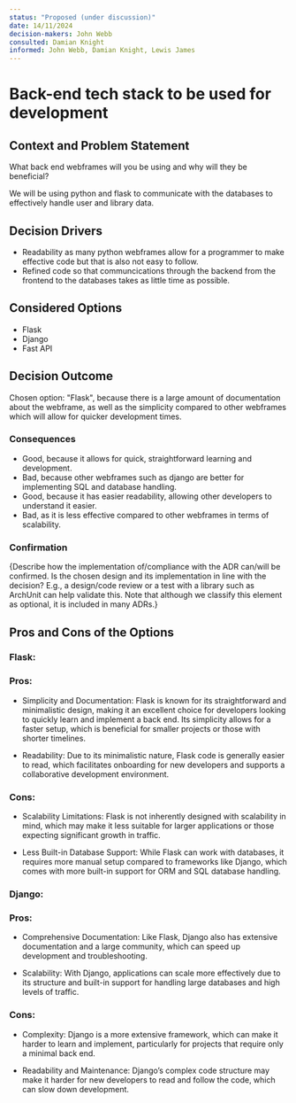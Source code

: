 ```yaml
---
status: "Proposed (under discussion)"
date: 14/11/2024
decision-makers: John Webb
consulted: Damian Knight
informed: John Webb, Damian Knight, Lewis James
---
```


# Back-end tech stack to be used for development

## Context and Problem Statement

What back end webframes will you be using and why will they be beneficial?

We will be using python and flask to communicate with the databases to effectively handle user and library data.

## Decision Drivers

* Readability as many python webframes allow for a programmer to make effective code but that is also not easy to follow.
* Refined code so that communcications through the backend from the frontend to the databases takes as little time as possible.

## Considered Options

* Flask
* Django
* Fast API

## Decision Outcome

Chosen option: "Flask", because there is a large amount of documentation about the webframe, as well as the simplicity compared to other webframes which will allow for quicker development times.

### Consequences

* Good, because it allows for quick, straightforward learning and development.
* Bad, because other webframes such as django are better for implementing SQL and database handling.
* Good, because it has easier readability, allowing other developers to understand it easier.
* Bad, as it is less effective compared to other webframes in terms of scalability.

### Confirmation

{Describe how the implementation of/compliance with the ADR can/will be confirmed. Is the chosen design and its implementation in line with the decision? E.g., a design/code review or a test with a library such as ArchUnit can help validate this. Note that although we classify this element as optional, it is included in many ADRs.}

## Pros and Cons of the Options

### Flask:

### Pros:

* Simplicity and Documentation: Flask is known for its straightforward and minimalistic design, making it an excellent choice for developers looking to quickly learn and implement a back end. Its simplicity allows for a faster setup, which is beneficial for smaller projects or those with shorter timelines.

* Readability: Due to its minimalistic nature, Flask code is generally easier to read, which facilitates onboarding for new developers and supports a collaborative development environment.

### Cons:

* Scalability Limitations: Flask is not inherently designed with scalability in mind, which may make it less suitable for larger applications or those expecting significant growth in traffic.

* Less Built-in Database Support: While Flask can work with databases, it requires more manual setup compared to frameworks like Django, which comes with more built-in support for ORM and SQL database handling.


### Django:

### Pros:

* Comprehensive Documentation: Like Flask, Django also has extensive documentation and a large community, which can speed up development and troubleshooting.

* Scalability: With Django, applications can scale more effectively due to its structure and built-in support for handling large databases and high levels of traffic.

### Cons:

* Complexity: Django is a more extensive framework, which can make it harder to learn and implement, particularly for projects that require only a minimal back end.

* Readability and Maintenance: Django’s complex code structure may make it harder for new developers to read and follow the code, which can slow down development.
